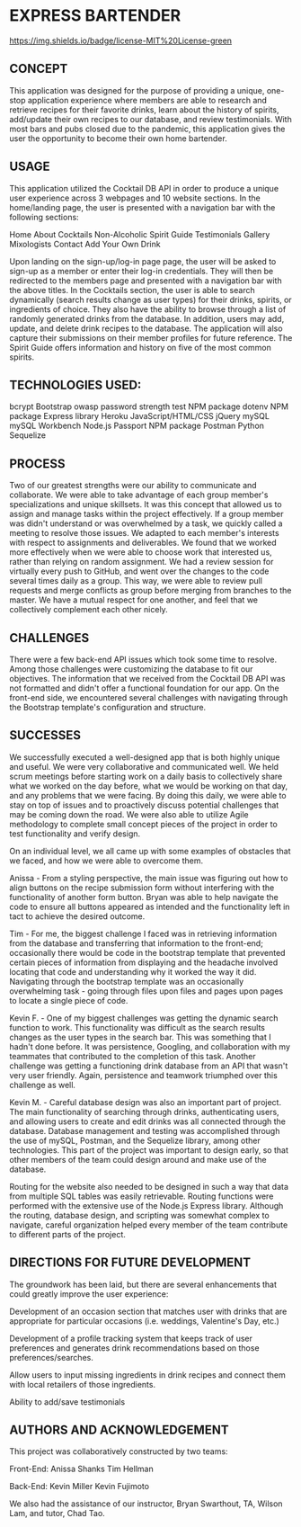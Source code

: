 # EXPRESS BARTENDER
https://img.shields.io/badge/license-MIT%20License-green


## CONCEPT

This application was designed for the purpose of providing a unique, one-stop application experience where members are able to research and retrieve recipes for their favorite drinks, learn about the history of spirits, add/update their own recipes to our database, and review testimonials.  With most bars and pubs closed due to the pandemic, this application gives the user the opportunity to become their own home bartender.  


## USAGE

This application utilized the Cocktail DB API in order to produce a unique user experience across 3 webpages and 10 website sections.  In the home/landing page, the user is presented with a navigation bar with the following sections:

Home
About
Cocktails
Non-Alcoholic
Spirit Guide
Testimonials
Gallery
Mixologists
Contact
Add Your Own Drink

Upon landing on the sign-up/log-in page page, the user will be asked to sign-up as a member or enter their log-in credentials.  They will then be redirected to the members page and presented with a navigation bar with the above titles.  In the Cocktails section, the user is able to search dynamically (search results change as user types) for their drinks, spirits, or ingredients of choice.  They also have the ability to browse through a list of randomly generated drinks from the database.  In addition, users may add, update, and delete drink recipes to the database.  The application will also capture their submissions on their member profiles for future reference.  The Spirit Guide offers information and history on five of the most common spirits. 


## TECHNOLOGIES USED:
 
bcrypt
Bootstrap 
owasp password strength test NPM package
dotenv NPM package
Express library
Heroku
JavaScript/HTML/CSS
jQuery
mySQL
mySQL Workbench
Node.js
Passport NPM package
Postman
Python
Sequelize


## PROCESS

Two of our greatest strengths were our ability to communicate and collaborate.  We were able to take advantage of each group member's specializations and unique skillsets.  It was this concept that allowed us to assign and manage tasks within the project effectively.  If a group member was didn't understand or was overwhelmed by a task, we quickly called a meeting to resolve those issues.  We adapted to each member's interests with respect to assignments and deliverables.  We found that we worked more effectively when we were able to choose work that interested us, rather than relying on random assignment.  We had a review session for virtually every push to GitHub, and went over the changes to the code several times daily as a group.  This way, we were able to review pull requests and merge conflicts as group before merging from branches to the master.  We have a mutual respect for one another, and feel that we collectively complement each other nicely.


## CHALLENGES

There were a few back-end API issues which took some time to resolve. Among those challenges were customizing the database to fit our objectives.  The information that we received from the Cocktail DB API was not formatted and didn't offer a functional foundation for our app.  On the front-end side, we encountered several challenges with navigating through the Bootstrap template's configuration and structure. 


## SUCCESSES

We successfully executed a well-designed app that is both highly unique and useful. We were very collaborative and communicated well. We held scrum meetings before starting work on a daily basis to collectively share what we worked on the day before, what we would be working on that day, and any problems that we were facing. By doing this daily, we were able to stay on top of issues and to proactively discuss potential challenges that may be coming down the road. We were also able to utilize Agile methodology to complete small concept pieces of the project in order to test functionality and verify design.

On an individual level, we all came up with some examples of obstacles that we faced, and how we were able to overcome them.

Anissa - From a styling perspective, the main issue was figuring out how to align buttons on the recipe submission form without interfering with the functionality of another form button. Bryan was able to help navigate the code to ensure all buttons appeared as intended and the functionality left in tact to achieve the desired outcome.

Tim - For me, the biggest challenge I faced was in retrieving information from the database and transferring that information to the front-end; occasionally there would be code in the bootstrap template that prevented certain pieces of information from displaying and the headache involved locating that code and understanding why it worked the way it did.  Navigating through the bootstrap template was an occasionally overwhelming task - going through files upon files and pages upon pages to locate a single piece of code.

Kevin F. - One of my biggest challenges was getting the dynamic search function to work.  This functionality was difficult as the search results changes as the user types in the search bar.  This was something that I hadn't done before. It was persistence, Googling, and collaboration with my teammates that contributed to the completion of this task.  Another challenge was getting a functioning drink database from an API that wasn't very user friendly.  Again, persistence and teamwork triumphed over this challenge as well.

Kevin M. - Careful database design was also an important part of project. The main functionality of searching through drinks, authenticating users, and allowing users to create and edit drinks was all connected through the database. Database management and testing was accomplished through the use of mySQL, Postman, and the Sequelize library, among other technologies. This part of the project was important to design early, so that other members of the team could design around and make use of the database.

Routing for the website also needed to be designed in such a way that data from multiple SQL tables was easily retrievable. Routing functions were performed with the extensive use of the Node.js Express library. Although the routing, database design, and scripting was somewhat complex to navigate, careful organization helped every member of the team contribute to different parts of the project.


## DIRECTIONS FOR FUTURE DEVELOPMENT

The groundwork has been laid, but there are several enhancements that could greatly improve the user experience:

Development of an occasion section that matches user with drinks that are appropriate for particular occasions (i.e. weddings, Valentine's Day, etc.)

Development of a profile tracking system that keeps track of user preferences and generates drink recommendations based on those preferences/searches.  

Allow users to input missing ingredients in drink recipes and connect them with local retailers of those ingredients. 

Ability to add/save testimonials


## AUTHORS AND ACKNOWLEDGEMENT

This project was collaboratively constructed by two teams:

Front-End:  Anissa Shanks
            Tim Hellman

Back-End:   Kevin Miller
            Kevin Fujimoto

We also had the assistance of our instructor, Bryan Swarthout, TA, Wilson Lam, and tutor, Chad Tao.